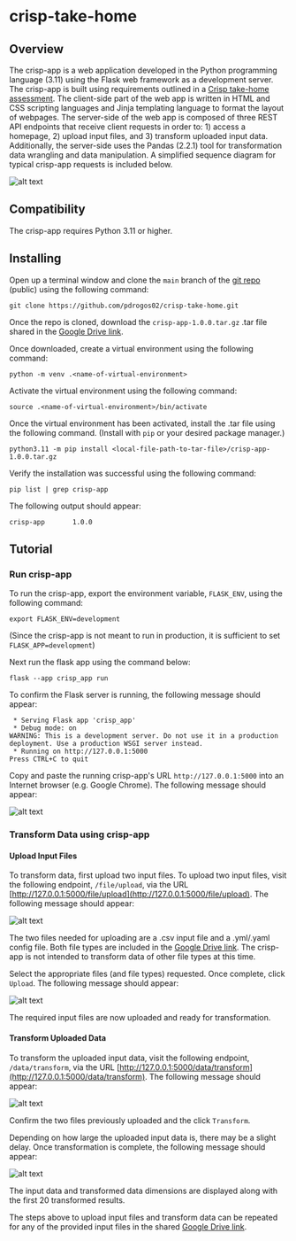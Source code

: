 # crisp-take-home
## Overview
The crisp-app is a web application developed in the Python programming language (3.11) using the Flask web framework as a development server. The crisp-app is built using requirements outlined in a [Crisp take-home assessment](docs/crisp_take_home_assessment.pdf). The client-side part of the web app is written in HTML and CSS scripting languages and Jinja templating language to format the layout of webpages. The server-side of the web app is composed of three REST API endpoints that receive client requests in order to: 1) access a homepage, 2) upload input files, and 3) transform uploaded input data. Additionally, the server-side uses the Pandas (2.2.1) tool for transformation data wrangling and data manipulation. A simplified sequence diagram for typical crisp-app requests is included below.

![alt text](docs/.png/sequence.png)

## Compatibility
The crisp-app requires Python 3.11 or higher.

## Installing
Open up a terminal window and clone the `main` branch of the [git repo](https://github.com/pdrogos02/crisp-take-home/tree/main) (public) using the following command:

```
git clone https://github.com/pdrogos02/crisp-take-home.git
```

Once the repo is cloned, download the `crisp-app-1.0.0.tar.gz` .tar file shared in the [Google Drive link](https://drive.google.com/drive/folders/1IkJ-MncAc1NvZixKRov4oqZU9xn9CxCv?usp=sharing).

Once downloaded, create a virtual environment using the following command:

```
python -m venv .<name-of-virtual-environment>
```

Activate the virtual environment using the following command:

```
source .<name-of-virtual-environment>/bin/activate
```

Once the virtual environment has been activated, install the .tar file using the following command. (Install with `pip` or your desired package manager.)

```
python3.11 -m pip install <local-file-path-to-tar-file>/crisp-app-1.0.0.tar.gz
```

Verify the installation was successful using the following command:

```
pip list | grep crisp-app
```

The following output should appear:

```
crisp-app       1.0.0
```

## Tutorial
### Run crisp-app
To run the crisp-app, export the environment variable, `FLASK_ENV`, using the following command:

```
export FLASK_ENV=development
```

(Since the crisp-app is not meant to run in production, it is sufficient to set `FLASK_APP=development`)

Next run the flask app using the command below:

```
flask --app crisp_app run
```

To confirm the Flask server is running, the following message should appear:

```
 * Serving Flask app 'crisp_app'
 * Debug mode: on
WARNING: This is a development server. Do not use it in a production deployment. Use a production WSGI server instead.
 * Running on http://127.0.0.1:5000
Press CTRL+C to quit
```

Copy and paste the running crisp-app's URL `http://127.0.0.1:5000` into an Internet browser (e.g. Google Chrome). The following message should appear:

![alt text](docs/.png/crisp_app_homepage.png)

### Transform Data using crisp-app
#### Upload Input Files
To transform data, first upload two input files. To upload two input files, visit the following endpoint, `/file/upload`, via the URL [http://127.0.0.1:5000/file/upload](http://127.0.0.1:5000/file/upload). The following message should appear:

![alt text](docs/.png/crisp_app_file_upload.png)

The two files needed for uploading are a .csv input file and a .yml/.yaml config file. Both file types are included in the [Google Drive link](https://drive.google.com/drive/folders/1IkJ-MncAc1NvZixKRov4oqZU9xn9CxCv?usp=sharing). The crisp-app is not intended to transform data of other file types at this time.

Select the appropriate files (and file types) requested. Once complete, click `Upload`. The following message should appear:

![alt text](docs/.png/crisp_app_file_upload_success.png)

The required input files are now uploaded and ready for transformation.

#### Transform Uploaded Data
To transform the uploaded input data, visit the following endpoint, `/data/transform`, via the URL [http://127.0.0.1:5000/data/transform](http://127.0.0.1:5000/data/transform). The following message should appear:

![alt text](docs/.png/crisp_app_data_transform.png)

Confirm the two files previously uploaded and the click `Transform`.

Depending on how large the uploaded input data is, there may be a slight delay. Once transformation is complete, the following message should appear:

![alt text](docs/.png/crisp_app_data_transform_output.png)

The input data and transformed data dimensions are displayed along with the first 20 transformed results.

The steps above to upload input files and transform data can be repeated for any of the provided input files in the shared [Google Drive link](https://drive.google.com/drive/folders/1IkJ-MncAc1NvZixKRov4oqZU9xn9CxCv?usp=sharing).